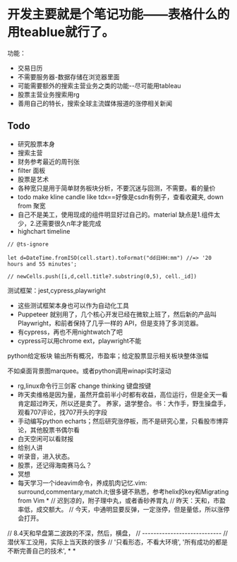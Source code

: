 # 开发主要就是个笔记功能——表格什么的用teablue就行了。

功能：

* 交易日历
* 不需要服务器-数据存储在浏览器里面
* 可能需要额外的搜索主营业务之类的功能--尽可能用tableau
* 股票主营业务搜索用rg
* 善用自己的特长，搜索全球主流媒体报道的涨停相关新闻



## Todo

- 研究股票本身
- 搜索主营
- 财务参考最近的周刊张
- filter 面板
- 股票是艺术
- 各种宽只是用于简单财务板块分析，不要沉迷与回测，不需要。看的量价
- todo make kline candle like tdx==好像是csdn有例子，查看收藏夹, down from 聚宽
- 自己不是美工，使用现成的组件明显好过自己的。material 缺点是1.组件太少，2.还需要很久n年才能完成
- highchart timeline



```
// @ts-ignore

let d=DateTime.fromISO(cell.start).toFormat("dd日HH:mm") //=> '20 hours and 55 minutes';

// newCells.push([i,d,cell.title?.substring(0,5), cell._id])
```



测试框架：jest,cypress,playwright

- 这些测试框架本身也可以作为自动化工具
- Puppeteer 就别用了，几个核心开发已经在微软上班了，然后新的产品叫 Playwright，和前者保持了几乎一样的 API，但是支持了多浏览器。
- 有cypress，再也不用nightwatch了吧
- cypress可以用chrome ext，playwright不能



python给定板块 输出所有概况，市盈率；给定股票显示相关板块整体涨幅

不如桌面背景图marquee。或者python调用winapi实时滚动



- rg,linux命令行三剑客 change thinking 键盘按键
- 昨天卖维格是因为量，虽然开盘前半小时都有收益，高位运行，但是全天一看肯定超过昨天，所以还是卖了。 养家，退学整合。书：大作手，野生操盘手， 观看707评论，找707开头的字段
- 手动编写python echarts；然后研究涨停板，而不是研究心里，只看股市博弈论，其他股票书偶尔看
- 白天空闲可以看财报
- 给别人讲
- 听录音，进入状态。
- 股票，还记得海南赛马么？
- 冥想
- 每天学习一个ideavim命令，养成肌肉记忆.vim: surround,commentary,match.it;很多键不熟悉，参考helix的key和Migrating from Vim * // 迟到凉的，附子理中丸，或者香砂养胃丸 // 昨天：天和，市盈率低，成交额大。 // 今天，中通明显要反弹，一定涨停，但是量低，所以涨停会打开。

// 8.4天和早盘第二波跌的不深，然后，横盘， // ---------------------------- // 潜伏军工没用，实际上当天跌的很多 // '只看形态，不看大环境', '所有成功的都是不断完善自己的技术', * *

